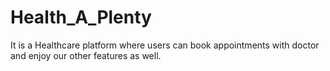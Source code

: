 # Health_A_Plenty 
It is  a Healthcare platform where users can book appointments with doctor and enjoy our other features as well.
